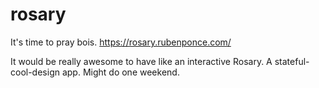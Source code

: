 # rosary
It's time to pray bois. https://rosary.rubenponce.com/

It would be really awesome to have like an interactive Rosary. A stateful-cool-design app. Might do one weekend.

